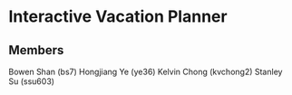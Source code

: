 # Interactive Vacation Planner

## Members
Bowen Shan (bs7)
Hongjiang Ye (ye36)
Kelvin Chong (kvchong2)
Stanley Su (ssu603)
